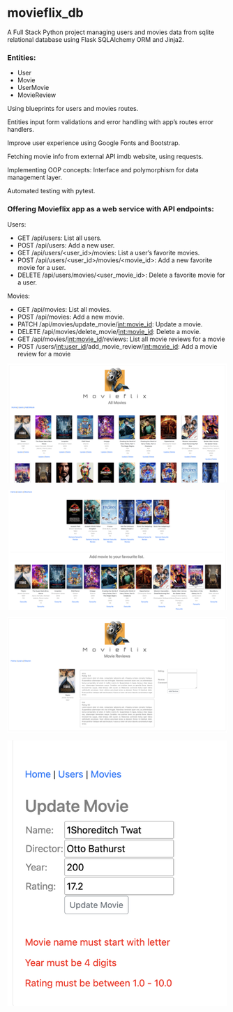 # movieflix_db

A Full Stack Python project managing users and movies data from sqlite relational database using Flask SQLAlchemy ORM and Jinja2.

### Entities:
- User
- Movie
- UserMovie
- MovieReview

Using blueprints for users and movies routes.

Entities input form validations and error handling with app’s routes error handlers.

Improve user experience using Google Fonts and Bootstrap.

Fetching movie info from external API imdb website, using requests.

Implementing OOP concepts: Interface and polymorphism for data management layer.

Automated testing with pytest.


### Offering Movieflix app as a web service with API endpoints:

Users:
- GET /api/users: List all users.
- POST /api/users: Add a new user.
- GET /api/users/<user_id>/movies: List a user’s favorite movies.
- POST /api/users/<user_id>/movies/<movie_id>: Add a new favorite movie for a user.
- DELETE /api/users/movies/<user_movie_id>: Delete a favorite movie for a user.

Movies:
- GET /api/movies: List all movies.
- POST /api/movies: Add a new movie.
- PATCH /api/movies/update_movie/<int:movie_id>: Update a movie.
- DELETE /api/movies/delete_movie/<int:movie_id>: Delete a movie.
- GET /api/movies/<int:movie_id>/reviews: List all movie reviews for a movie
- POST /users/<int:user_id>/add_movie_review/<int:movie_id>: Add a movie review for a movie


![all_movies.png](static%2Fimages%2Fall_movies.png)

![fav_movie.png](static%2Fimages%2Ffav_movie.png)

![movie_review.png](static%2Fimages%2Fmovie_review.png)

![error_update.png](static%2Fimages%2Ferror_update.png)
